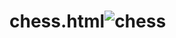 # chess.html![chess](https://github.com/MeherMeghe/chess.html/assets/144661787/27878dfd-4f8a-492d-8c50-b525dca9c2fd)
